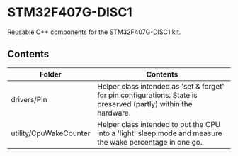 

# STM32F407G-DISC1
Reusable C++ components for the STM32F407G-DISC1 kit.

## Contents

| Folder | Contents |
| ------ | -------- |
| drivers/Pin | Helper class intended as 'set & forget' for pin  configurations. State is preserved (partly) within the hardware. |
| utility/CpuWakeCounter| Helper class intended to put the CPU into a 'light' sleep mode and measure the wake percentage in one go. |
